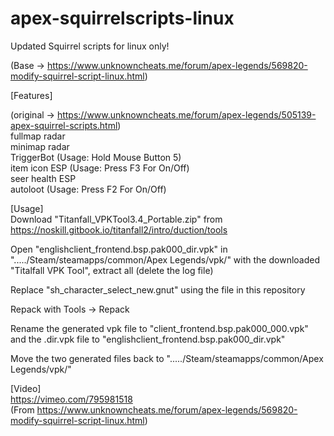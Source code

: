 # apex-squirrelscripts-linux
Updated Squirrel scripts for linux only!  
  
(Base -> https://www.unknowncheats.me/forum/apex-legends/569820-modify-squirrel-script-linux.html)  
  
  
[Features]  
  
(original -> https://www.unknowncheats.me/forum/apex-legends/505139-apex-squirrel-scripts.html)  
fullmap radar  
minimap radar  
TriggerBot (Usage: Hold Mouse Button 5)  
item icon ESP (Usage: Press F3 For On/Off)  
seer health ESP  
autoloot (Usage: Press F2 For On/Off)  
  
  
[Usage]  
Download "Titanfall_VPKTool3.4_Portable.zip" from https://noskill.gitbook.io/titanfall2/intro/duction/tools  
  
Open "englishclient_frontend.bsp.pak000_dir.vpk" in "...../Steam/steamapps/common/Apex Legends/vpk/" with the downloaded "Titalfall VPK Tool", extract all (delete the log file)  
  
Replace "sh_character_select_new.gnut" using the file in this repository 
  
Repack with Tools -> Repack  
  
Rename the generated vpk file to "client_frontend.bsp.pak000_000.vpk" and the .dir.vpk file to "englishclient_frontend.bsp.pak000_dir.vpk"  
  
Move the two generated files back to "...../Steam/steamapps/common/Apex Legends/vpk/"  
  
  
[Video]  
https://vimeo.com/795981518  
(From https://www.unknowncheats.me/forum/apex-legends/569820-modify-squirrel-script-linux.html)  
